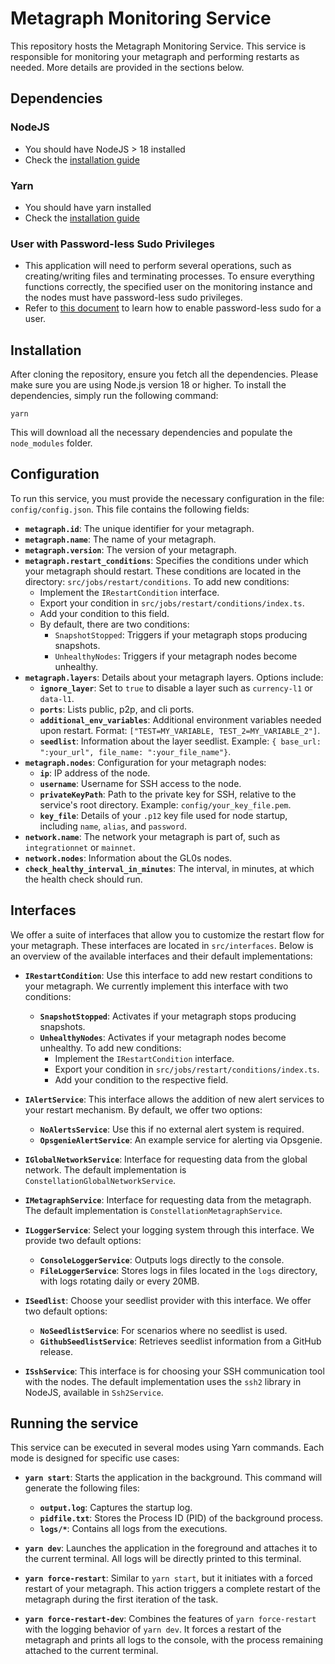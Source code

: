 
# Metagraph Monitoring Service
This repository hosts the Metagraph Monitoring Service. This service is responsible for monitoring your metagraph and performing restarts as needed. More details are provided in the sections below.

## Dependencies

### NodeJS
* You should have NodeJS > 18 installed
* Check the [installation guide](https://nodejs.org/en/download/package-manager)

### Yarn
* You should have yarn installed
* Check the [installation guide](https://classic.yarnpkg.com/lang/en/docs/install)

### User with Password-less Sudo Privileges
* This application will need to perform several operations, such as creating/writing files and terminating processes. To ensure everything functions correctly, the specified user on the monitoring instance and the nodes must have password-less sudo privileges.
* Refer to  [this document](https://gcore.com/learning/how-to-disable-password-for-sudo-command/) to learn how to enable password-less sudo for a user. 

## Installation

After cloning the repository, ensure you fetch all the dependencies. Please make sure you are using Node.js version 18 or higher. To install the dependencies, simply run the following command:

`yarn` 

This will download all the necessary dependencies and populate the `node_modules` folder.

## Configuration
To run this service, you must provide the necessary configuration in the file: `config/config.json`. This file contains the following fields:

*   **`metagraph.id`**: The unique identifier for your metagraph.
*   **`metagraph.name`**: The name of your metagraph.
*   **`metagraph.version`**: The version of your metagraph.
*  **`metagraph.restart_conditions`**: Specifies the conditions under which your metagraph should restart. These conditions are located in the directory: `src/jobs/restart/conditions`. To add new conditions:
    *   Implement the `IRestartCondition` interface.
    *   Export your condition in `src/jobs/restart/conditions/index.ts`.
    *   Add your condition to this field.
    *   By default, there are two conditions:
        *   `SnapshotStopped`: Triggers if your metagraph stops producing snapshots.
        *   `UnhealthyNodes`: Triggers if your metagraph nodes become unhealthy.
*   **`metagraph.layers`**: Details about your metagraph layers. Options include:
    *   **`ignore_layer`**: Set to `true` to disable a layer such as `currency-l1` or `data-l1`.
    *   **`ports`**: Lists public, p2p, and cli ports.
    *   **`additional_env_variables`**: Additional environment variables needed upon restart. Format: `["TEST=MY_VARIABLE, TEST_2=MY_VARIABLE_2"]`.
    *   **`seedlist`**: Information about the layer seedlist. Example: `{ base_url: ":your_url", file_name: ":your_file_name"}`.
*   **`metagraph.nodes`**: Configuration for your metagraph nodes:  
    *   **`ip`**: IP address of the node.
    *   **`username`**: Username for SSH access to the node.
    *   **`privateKeyPath`**: Path to the private key for SSH, relative to the service's root directory. Example: `config/your_key_file.pem`.
    *   **`key_file`**: Details of your `.p12` key file used for node startup, including `name`, `alias`, and `password`.
*   **`network.name`**: The network your metagraph is part of, such as `integrationnet` or `mainnet`.  
*   **`network.nodes`**: Information about the GL0s nodes.  
*   **`check_healthy_interval_in_minutes`**: The interval, in minutes, at which the health check should run.

## Interfaces

We offer a suite of interfaces that allow you to customize the restart flow for your metagraph. These interfaces are located in `src/interfaces`. Below is an overview of the available interfaces and their default implementations:

*  **`IRestartCondition`**: Use this interface to add new restart conditions to your metagraph. We currently implement this interface with two conditions:
    *   **`SnapshotStopped`**: Activates if your metagraph stops producing snapshots.
    *   **`UnhealthyNodes`**: Activates if your metagraph nodes become unhealthy. To add new conditions:
	    *   Implement the `IRestartCondition` interface.
	    *   Export your condition in `src/jobs/restart/conditions/index.ts`.
	    *   Add your condition to the respective field.
*  **`IAlertService`**: This interface allows the addition of new alert services to your restart mechanism. By default, we offer two options:
    *   **`NoAlertsService`**: Use this if no external alert system is required.
    *   **`OpsgenieAlertService`**: An example service for alerting via Opsgenie.
     
*  **`IGlobalNetworkService`**: Interface for requesting data from the global network. The default implementation is `ConstellationGlobalNetworkService`.
    
*   **`IMetagraphService`**: Interface for requesting data from the metagraph. The default implementation is `ConstellationMetagraphService`.
    
*  **`ILoggerService`**: Select your logging system through this interface. We provide two default options:
    *   **`ConsoleLoggerService`**: Outputs logs directly to the console.
    *   **`FileLoggerService`**: Stores logs in files located in the `logs` directory, with logs rotating daily or every 20MB.
     
*   **`ISeedlist`**: Choose your seedlist provider with this interface. We offer two default options:
    *   **`NoSeedlistService`**: For scenarios where no seedlist is used.
    *   **`GithubSeedlistService`**: Retrieves seedlist information from a GitHub release.

*   **`ISshService`**: This interface is for choosing your SSH communication tool with the nodes. The default implementation uses the `ssh2` library in NodeJS, available in `Ssh2Service`.
 
## Running the service
This service can be executed in several modes using Yarn commands. Each mode is designed for specific use cases:
*   **`yarn start`**: Starts the application in the background. This command will generate the following files:  
    *   **`output.log`**: Captures the startup log.
    *   **`pidfile.txt`**: Stores the Process ID (PID) of the background process.
    *   **`logs/*`**: Contains all logs from the executions.
*  **`yarn dev`**: Launches the application in the foreground and attaches it to the current terminal. All logs will be directly printed to this terminal.
    
*   **`yarn force-restart`**: Similar to `yarn start`, but it initiates with a forced restart of your metagraph. This action triggers a complete restart of the metagraph during the first iteration of the task.
    
*   **`yarn force-restart-dev`**: Combines the features of `yarn force-restart` with the logging behavior of `yarn dev`. It forces a restart of the metagraph and prints all logs to the console, with the process remaining attached to the current terminal.